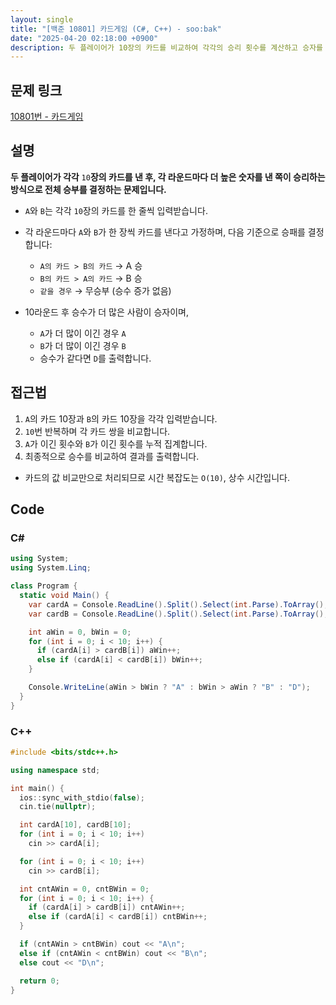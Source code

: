 ```yaml
---
layout: single
title: "[백준 10801] 카드게임 (C#, C++) - soo:bak"
date: "2025-04-20 02:18:00 +0900"
description: 두 플레이어가 10장의 카드를 비교하여 각각의 승리 횟수를 계산하고 승자를 결정하는 백준 10801번 카드게임 문제의 C# 및 C++ 풀이 및 해설
---
```


## 문제 링크
[10801번 - 카드게임](https://www.acmicpc.net/problem/10801)

## 설명
**두 플레이어가 각각** `10`**장의 카드를 낸 후, 각 라운드마다 더 높은 숫자를 낸 쪽이 승리하는 방식으로 전체 승부를 결정하는 문제입니다.**
<br>

- `A`와 `B`는 각각 `10`장의 카드를 한 줄씩 입력받습니다.
- 각 라운드마다 `A`와 `B`가 한 장씩 카드를 낸다고 가정하며, 다음 기준으로 승패를 결정합니다:
  - `A의 카드 > B의 카드` → A 승
  - `B의 카드 > A의 카드` → B 승
  - `같을 경우` → 무승부 (승수 증가 없음)

- 10라운드 후 승수가 더 많은 사람이 승자이며,
  - `A`가 더 많이 이긴 경우 `A`
  - `B`가 더 많이 이긴 경우 `B`
  - 승수가 같다면 `D`를 출력합니다.

## 접근법

1. `A`의 카드 10장과 `B`의 카드 10장을 각각 입력받습니다.
2. `10`번 반복하며 각 카드 쌍을 비교합니다.
3. `A`가 이긴 횟수와 `B`가 이긴 횟수를 누적 집계합니다.
4. 최종적으로 승수를 비교하여 결과를 출력합니다.

- 카드의 값 비교만으로 처리되므로 시간 복잡도는 `O(10)`, 상수 시간입니다.

## Code

### C#
```csharp
using System;
using System.Linq;

class Program {
  static void Main() {
    var cardA = Console.ReadLine().Split().Select(int.Parse).ToArray();
    var cardB = Console.ReadLine().Split().Select(int.Parse).ToArray();

    int aWin = 0, bWin = 0;
    for (int i = 0; i < 10; i++) {
      if (cardA[i] > cardB[i]) aWin++;
      else if (cardA[i] < cardB[i]) bWin++;
    }

    Console.WriteLine(aWin > bWin ? "A" : bWin > aWin ? "B" : "D");
  }
}
```

### C++
```cpp
#include <bits/stdc++.h>

using namespace std;

int main() {
  ios::sync_with_stdio(false);
  cin.tie(nullptr);

  int cardA[10], cardB[10];
  for (int i = 0; i < 10; i++)
    cin >> cardA[i];

  for (int i = 0; i < 10; i++)
    cin >> cardB[i];

  int cntAWin = 0, cntBWin = 0;
  for (int i = 0; i < 10; i++) {
    if (cardA[i] > cardB[i]) cntAWin++;
    else if (cardA[i] < cardB[i]) cntBWin++;
  }

  if (cntAWin > cntBWin) cout << "A\n";
  else if (cntAWin < cntBWin) cout << "B\n";
  else cout << "D\n";

  return 0;
}
```
